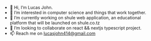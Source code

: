 - 👋 Hi, I’m Lucas John.
- 👀 I’m interested in computer science and things that work together.
- 🌱 I’m currently working on shule web application, an educational platform that will be launched on shule.co.tz
- 💞️ I’m looking to collaborate on react && nextjs typescript project.
- 📫 Reach me on lucasjohn414@gmail.com

<!---
LucasJohnNyamhanga/LucasJohnNyamhanga is a ✨ special ✨ repository because its `README.md` (this file) appears on your GitHub profile.
You can click the Preview link to take a look at your changes.
--->
